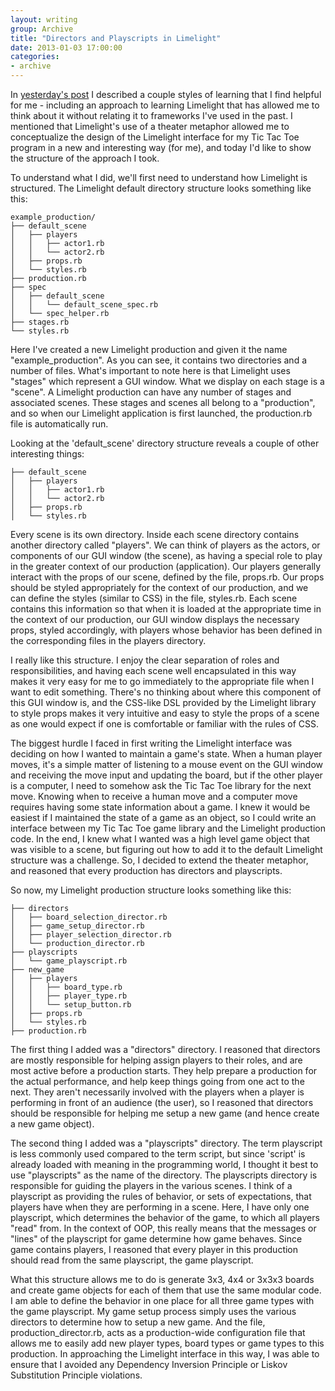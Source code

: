 ```yaml
---
layout: writing
group: Archive
title: "Directors and Playscripts in Limelight"
date: 2013-01-03 17:00:00
categories:
- archive
---
```


In [yesterday's post](http://selfless-singleton.rickwinfrey.com/2013/01/02/gem-server/) I described a couple styles of learning that I find helpful for me - including an approach to learning Limelight that has allowed me to think about it without relating it to frameworks I've used in the past. I mentioned that Limelight's use of a theater metaphor allowed me to conceptualize the design of the Limelight interface for my Tic Tac Toe program in a new and interesting way (for me), and today I'd like to show the structure of the approach I took.

To understand what I did, we'll first need to understand how Limelight is structured. The Limelight default directory structure looks something like this:

    example_production/
    ├── default_scene
    │   ├── players
    │   │   ├── actor1.rb
    │   │   └── actor2.rb
    │   ├── props.rb
    │   └── styles.rb
    ├── production.rb
    ├── spec
    │   ├── default_scene
    │   │   └── default_scene_spec.rb
    │   └── spec_helper.rb
    ├── stages.rb
    └── styles.rb

Here I've created a new Limelight production and given it the name "example_production". As you can see, it contains two directories and a number of files. What's important to note here is that Limelight uses "stages" which represent a GUI window. What we display on each stage is a "scene". A Limelight production can have any number of stages and associated scenes. These stages and scenes all belong to a "production", and so when our Limelight application is first launched, the production.rb file is automatically run.

Looking at the 'default_scene' directory structure reveals a couple of other interesting things:

    ├── default_scene
    │   ├── players
    │   │   ├── actor1.rb
    │   │   └── actor2.rb
    │   ├── props.rb
    │   └── styles.rb

Every scene is its own directory. Inside each scene directory contains another directory called "players". We can think of players as the actors, or components of our GUI window (the scene), as having a special role to play in the greater context of our production (application). Our players generally interact with the props of our scene, defined by the file, props.rb. Our props should be styled appropriately for the context of our production, and we can define the styles (similar to CSS) in the file, styles.rb. Each scene contains this information so that when it is loaded at the appropriate time in the context of our production, our GUI window displays the necessary props, styled accordingly, with players whose behavior has been defined in the corresponding files in the players directory.

I really like this structure. I enjoy the clear separation of roles and responsibilities, and having each scene well encapsulated in this way makes it very easy for me to go immediately to the appropriate file when I want to edit something. There's no thinking about where this component of this GUI window is, and the CSS-like DSL provided by the Limelight library to style props makes it very intuitive and easy to style the props of a scene as one would expect if one is comfortable or familiar with the rules of CSS.

The biggest hurdle I faced in first writing the Limelight interface was deciding on how I wanted to maintain a game's state. When a human player moves, it's a simple matter of listening to a mouse event on the GUI window and receiving the move input and updating the board, but if the other player is a computer, I need to somehow ask the Tic Tac Toe library for the next move. Knowing when to receive a human move and a computer move requires having some state information about a game. I knew it would be easiest if I maintained the state of a game as an object, so I could write an interface between my Tic Tac Toe game library and the Limelight production code. In the end, I knew what I wanted was a high level game object that was visible to a scene, but figuring out how to add it to the default Limelight structure was a challenge. So, I decided to extend the theater metaphor, and reasoned that every production has directors and playscripts.

So now, my Limelight production structure looks something like this:

    ├── directors
    │   ├── board_selection_director.rb
    │   ├── game_setup_director.rb
    │   ├── player_selection_director.rb
    │   └── production_director.rb
    ├── playscripts
    │   └── game_playscript.rb
    ├── new_game
    │   ├── players
    │   │   ├── board_type.rb
    │   │   ├── player_type.rb
    │   │   └── setup_button.rb
    │   ├── props.rb
    │   └── styles.rb
    ├── production.rb

The first thing I added was a "directors" directory. I reasoned that directors are mostly responsible for helping assign players to their roles, and are most active before a production starts. They help prepare a production for the actual performance, and help keep things going from one act to the next. They aren't necessarily involved with the players when a player is performing in front of an audience (the user), so I reasoned that directors should be responsible for helping me setup a new game (and hence create a new game object).

The second thing I added was a "playscripts" directory. The term playscript is less commonly used compared to the term script, but since 'script' is already loaded with meaning in the programming world, I thought it best to use "playscripts" as the name of the directory. The playscripts directory is responsible for guiding the players in the various scenes. I think of a playscript as providing the rules of behavior, or sets of expectations, that players have when they are performing in a scene. Here, I have only one playscript, which determines the behavior of the game, to which all players "read" from. In the context of OOP, this really means that the messages or "lines" of the playscript for game determine how game behaves. Since game contains players, I reasoned that every player in this production should read from the same playscript, the game playscript.

What this structure allows me to do is generate 3x3, 4x4 or 3x3x3 boards and create game objects for each of them that use the same modular code. I am able to define the behavior in one place for all three game types with the game playscript. My game setup process simply uses the various directors to determine how to setup a new game. And the file, production_director.rb, acts as a production-wide configuration file that allows me to easily add new player types, board types or game types to this production. In approaching the Limelight interface in this way, I was able to ensure that I avoided any Dependency Inversion Principle or Liskov Substitution Principle violations.
